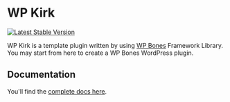 # WP Kirk

[![Latest Stable Version](https://poser.pugx.org/wpbones/wpbones/v/stable)](https://packagist.org/packages/wpbones/wpbones)

WP Kirk is a template plugin written by using [WP Bones](https://wpbones.vercel.app/) Framework Library.
You may start from here to create a WP Bones WordPress plugin.

## Documentation

You'll find the [complete docs here](https://wpbones.vercel.app/docs).
